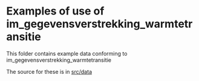 # Examples of use of im_gegevensverstrekking_warmtetransitie

This folder contains example data conforming to im_gegevensverstrekking_warmtetransitie

The source for these is in [src/data](../src/data/examples)
